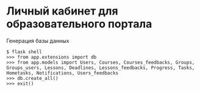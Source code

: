 # Личный кабинет для образовательного портала

Генерация базы данных

```shell
$ flask shell
>>> from app.extensions import db
>>> from app.models import Users, Courses, Courses_feedbacks, Groups, Groups_users, Lessons, Deadlines, Lessons_feedbacks, Progress, Tasks, Hometasks, Notifications, Users_feedbacks
>>> db.create_all()
>>> exit()
```

